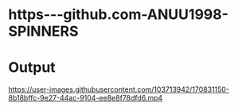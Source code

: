 # https---github.com-ANUU1998-SPINNERS
# Output

https://user-images.githubusercontent.com/103713942/170831150-8b18bffc-9e27-44ac-9104-ee8e8f78dfd6.mp4

